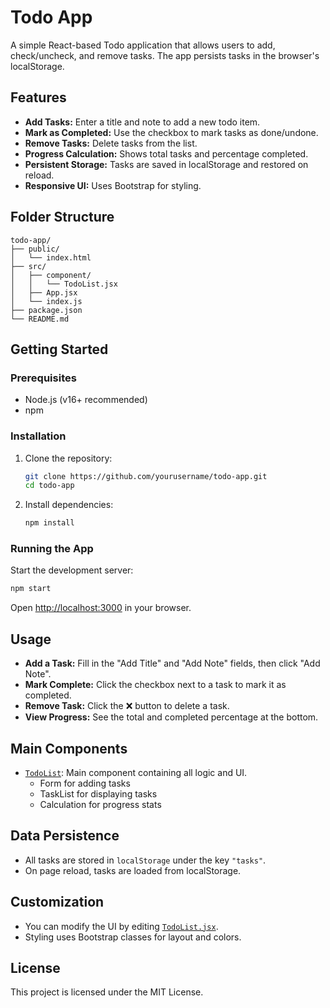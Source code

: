 # Todo App

A simple React-based Todo application that allows users to add, check/uncheck, and remove tasks. The app persists tasks in the browser's localStorage.

## Features

- **Add Tasks:** Enter a title and note to add a new todo item.
- **Mark as Completed:** Use the checkbox to mark tasks as done/undone.
- **Remove Tasks:** Delete tasks from the list.
- **Progress Calculation:** Shows total tasks and percentage completed.
- **Persistent Storage:** Tasks are saved in localStorage and restored on reload.
- **Responsive UI:** Uses Bootstrap for styling.

## Folder Structure

```
todo-app/
├── public/
│   └── index.html
├── src/
│   ├── component/
│   │   └── TodoList.jsx
│   ├── App.jsx
│   └── index.js
├── package.json
└── README.md
```

## Getting Started

### Prerequisites

- Node.js (v16+ recommended)
- npm

### Installation

1. Clone the repository:
    ```sh
    git clone https://github.com/yourusername/todo-app.git
    cd todo-app
    ```

2. Install dependencies:
    ```sh
    npm install
    ```

### Running the App

Start the development server:
```sh
npm start
```
Open [http://localhost:3000](http://localhost:3000) in your browser.

## Usage

- **Add a Task:** Fill in the "Add Title" and "Add Note" fields, then click "Add Note".
- **Mark Complete:** Click the checkbox next to a task to mark it as completed.
- **Remove Task:** Click the ❌ button to delete a task.
- **View Progress:** See the total and completed percentage at the bottom.

## Main Components

- [`TodoList`](src/component/TodoList.jsx): Main component containing all logic and UI.
    - Form for adding tasks
    - TaskList for displaying tasks
    - Calculation for progress stats

## Data Persistence

- All tasks are stored in `localStorage` under the key `"tasks"`.
- On page reload, tasks are loaded from localStorage.

## Customization

- You can modify the UI by editing [`TodoList.jsx`](src/component/TodoList.jsx).
- Styling uses Bootstrap classes for layout and colors.

## License

This project is licensed under the MIT License.
